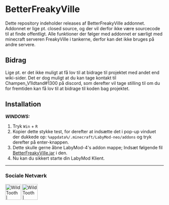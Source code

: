 # BetterFreakyVille 

Dette repository indeholder releases af BetterFreakyVille addonnet. Addonnet er lige pt. closed source, og der vil derfor ikke være sourcecode til at finde offentligt. Alle funktioner der følger med addonnet er særligt med minecraft serveren FreakyVille i tankerne, derfor kan det ikke bruges på andre servere.

## Bidrag

Lige pt. er det ikke muligt at få lov til at bidrage til projektet med andet end wiki-sider. Det er dog muligt at du kan tage kontakt til Champen_V1ldtand#1300 på discord, som derefter vil tage stilling til om du for fremtiden kan få lov til at bidrage til koden bag projektet.

## Installation

***WINDOWS:***

1. Tryk `Win` + `R`
2. Kopier dette stykke test, for derefter at indsætte det i pop-up vinduet der dukkede op: `%appdata%/.minecraft/LabyMod-neo/addons` og tryk derefter på enter-knappen.
3. Dette skulle gerne åbne LabyMod-4's addon mappe; Indsæt følgende fil [BetterFreakyVille.jar](https://github.com/404) i den.
4. Nu kan du sikkert starte din LabyMod Klient.

---

### Sociale Netværk

[<img align="left" alt="WildTooth | YouTube" width="50px" src="https://cdn.jsdelivr.net/npm/simple-icons@v3/icons/youtube.svg" />][youtube]
[<img align="left" alt="WildTooth | Discord" width="50px" src="https://cdn.jsdelivr.net/npm/simple-icons@v3/icons/discord.svg" />][discordServer]

[youtube]: https://www.youtube.com/@V1LDTAND/featured
[discordServer]: https://discord.gg/8mtMVYTews
